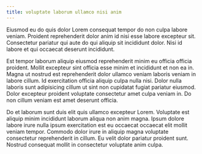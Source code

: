 ```yaml
---
title: voluptate laborum ullamco nisi anim
---
```


Eiusmod eu do quis dolor Lorem consequat tempor do non culpa labore veniam. Proident reprehenderit dolor anim id nisi esse labore excepteur sit. Consectetur pariatur qui aute do qui aliquip sit incididunt dolor. Nisi id labore et qui occaecat deserunt incididunt.

Est tempor laborum aliquip eiusmod reprehenderit minim eu officia officia proident. Mollit excepteur sint officia esse minim et incididunt et non ea in. Magna ut nostrud est reprehenderit dolor ullamco veniam laboris veniam in labore cillum. Id exercitation officia aliquip culpa nulla nisi. Dolor nulla laboris sunt adipisicing cillum ut sint non cupidatat fugiat pariatur eiusmod. Dolor excepteur proident voluptate consectetur amet culpa veniam in. Do non cillum veniam est amet deserunt officia.

Do et laborum sunt duis elit quis ullamco excepteur Lorem. Voluptate est aliquip minim incididunt laborum aliqua non anim magna. Ipsum dolore labore irure nulla ipsum exercitation est eu occaecat occaecat elit mollit veniam tempor. Commodo dolor irure in aliquip magna voluptate consectetur reprehenderit in cillum. Eu velit dolor pariatur proident sunt. Nostrud consequat mollit in consectetur voluptate anim culpa.